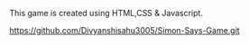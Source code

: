 This game is created using HTML,CSS &amp; Javascript.

https://github.com/Divyanshisahu3005/Simon-Says-Game.git